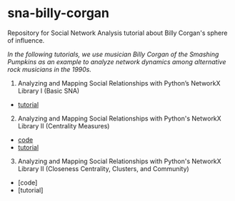 # sna-billy-corgan
Repository for Social Network Analysis tutorial about Billy Corgan's sphere of influence.

*In the following tutorials, we use musician Billy Corgan of the Smashing Pumpkins as an example to analyze network dynamics among alternative rock musicians in the 1990s.*

1. Analyzing and Mapping Social Relationships with Python’s NetworkX Library I (Basic SNA)
  - [tutorial](https://medium.com/towards-data-science/visualizing-social-networks-for-better-insights-analyzing-and-mapping-social-relationships-with-efeb82ab853e)

2. Analyzing and Mapping Social Relationships with Python's NetworkX Library II (Centrality Measures)      
  - [code](https://github.com/christine-egan42/sna-billy-corgan/blob/a2f735542942f1941ba8271150e90bdb2c25df09/SNA-2-Centrality-Measures.ipynb)
  - [tutorial]()
 
3. Analyzing and Mapping Social Relationships with Python's NetworkX Library II (Closeness Centrality, Clusters, and Community)     
  - [code]
  - [tutorial]
